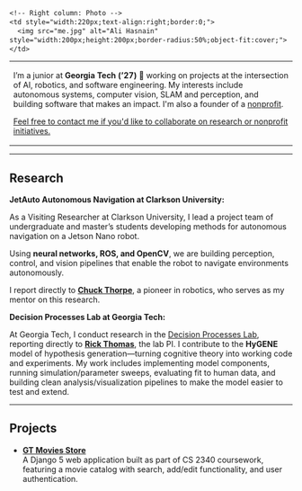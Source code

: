 <style>
  .pagehead h1 {
    display: none;
  }
</style>

<table style="width:100%;border:0;" border="0">
  <tr>
    <!-- Left column: Bio -->
    <td style="vertical-align:middle;border:0;">
      <p>
        I’m a junior at <strong>Georgia Tech (’27)</strong> 🐝 working on projects at the intersection of AI, robotics, and software engineering.  
        My interests include autonomous systems, computer vision, SLAM and perception, and building software that makes an impact.
        I'm also a founder of a <a href="https://hamsa.ngo" target="_blank" rel="noopener noreferrer">nonprofit</a>.
      </p>
      <p>
        <a href="mailto:shasnain9@gatech.edu">Feel free to contact me if you'd like to collaborate on research or nonprofit initiatives.</a>
      </p>
    </td>

    <!-- Right column: Photo -->
    <td style="width:220px;text-align:right;border:0;">
      <img src="me.jpg" alt="Ali Hasnain" style="width:200px;height:200px;border-radius:50%;object-fit:cover;">
    </td>
  </tr>
</table>

---

## Research

**JetAuto Autonomous Navigation at Clarkson University:**

As a Visiting Researcher at Clarkson University, I lead a project team of undergraduate and master’s students developing methods for autonomous navigation on a Jetson Nano robot.

Using **neural networks, ROS, and OpenCV**, we are building perception, control, and vision pipelines that enable the robot to navigate environments autonomously.  

I report directly to [**Chuck Thorpe**](https://www.clarkson.edu/people/chuck-thorpe), a pioneer in robotics, who serves as my mentor on this research.  


**Decision Processes Lab at Georgia Tech:**  

At Georgia Tech, I conduct research in the [Decision Processes Lab](https://dpl.gatech.edu/), reporting directly to [**Rick Thomas**](https://psychology.gatech.edu/people/rick-thomas), the lab PI. I contribute to the **HyGENE** model of hypothesis generation—turning cognitive theory into working code and experiments. My work includes implementing model components, running simulation/parameter sweeps, evaluating fit to human data, and building clean analysis/visualization pipelines to make the model easier to test and extend.

---

## Projects

- [**GT Movies Store**](gt-movies.md)  
  A Django 5 web application built as part of CS 2340 coursework, featuring a movie catalog with search, add/edit functionality, and user authentication.

